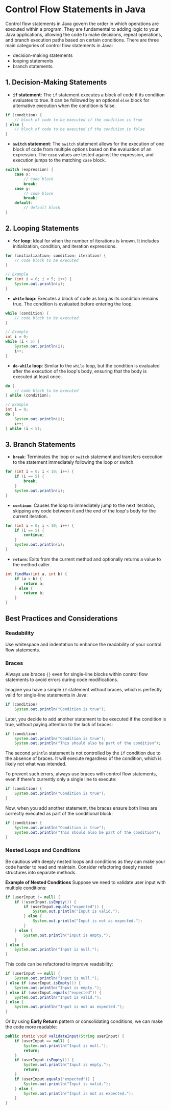 # Control Flow Statements in Java

Control flow statements in Java govern the order in which operations are executed within a program. They are fundamental to adding logic to your Java applications, allowing the code to make decisions, repeat operations, and branch execution paths based on certain conditions. There are three main categories of control flow statements in Java:

- decision-making statements
- looping statements
- branch statements.

## 1. Decision-Making Statements

- **`if` statement**: The `if` statement executes a block of code if its condition evaluates to true. It can be followed by an optional `else` block for alternative execution when the condition is false.

```java
if (condition) {
    // block of code to be executed if the condition is true
} else {
    // block of code to be executed if the condition is false
}
```

- **`switch` statement**: The `switch` statement allows for the execution of one block of code from multiple options based on the evaluation of an expression. The `case` values are tested against the expression, and execution jumps to the matching `case` block.

```java
switch (expression) {
    case x:
        // code block
        break;
    case y:
        // code block
        break;
    default:
        // default block
}
```

## 2. Looping Statements

- **`for` loop**: Ideal for when the number of iterations is known. It includes initialization, condition, and iteration expressions.

```java
for (initialization; condition; iteration) {
    // code block to be executed
}

// Example
for (int i = 0; i < 5; i++) {
    System.out.println(i);
}
```

- **`while` loop**: Executes a block of code as long as its condition remains true. The condition is evaluated before entering the loop.

```java
while (condition) {
    // code block to be executed
}

// Example
int i = 0;
while (i < 5) {
    System.out.println(i);
    i++;
}
```

- **`do-while` loop**: Similar to the `while` loop, but the condition is evaluated after the execution of the loop's body, ensuring that the body is executed at least once.

```java
do {
    // code block to be executed
} while (condition);

// Example
int i = 0;
do {
    System.out.println(i);
    i++;
} while (i < 5);
```

## 3. Branch Statements

- **`break`**: Terminates the loop or `switch` statement and transfers execution to the statement immediately following the loop or switch.

```java
for (int i = 0; i < 10; i++) {
    if (i == 5) {
        break;
    }
    System.out.println(i);
}
```

- **`continue`**: Causes the loop to immediately jump to the next iteration, skipping any code between it and the end of the loop's body for the current iteration.

```java
for (int i = 0; i < 10; i++) {
    if (i == 5) {
        continue;
    }
    System.out.println(i);
}
```

- **`return`**: Exits from the current method and optionally returns a value to the method caller.

```java
int findMax(int a, int b) {
    if (a > b) {
        return a;
    } else {
        return b;
    }
}
```

## Best Practices and Considerations

### Readability

Use whitespace and indentation to enhance the readability of your control flow statements.

### Braces

Always use braces `{}` even for single-line blocks within control flow statements to avoid errors during code modifications.

Imagine you have a simple `if` statement without braces, which is perfectly valid for single-line statements in Java:

```java
if (condition)
    System.out.println("Condition is true");
```

Later, you decide to add another statement to be executed if the condition is true, without paying attention to the lack of braces:

```java
if (condition)
    System.out.println("Condition is true");
    System.out.println("This should also be part of the condition");
```

The second `println` statement is not controlled by the `if` condition due to the absence of braces. It will execute regardless of the condition, which is likely not what was intended.

To prevent such errors, always use braces with control flow statements, even if there's currently only a single line to execute:

```java
if (condition) {
    System.out.println("Condition is true");
}
```

Now, when you add another statement, the braces ensure both lines are correctly executed as part of the conditional block:

```java
if (condition) {
    System.out.println("Condition is true");
    System.out.println("This should also be part of the condition");
}
```

### Nested Loops and Conditions

Be cautious with deeply nested loops and conditions as they can make your code harder to read and maintain. Consider refactoring deeply nested structures into separate methods.

**Example of Nested Conditions**
Suppose we need to validate user input with multiple conditions:

```java
if (userInput != null) {
    if (!userInput.isEmpty()) {
        if (userInput.equals("expected")) {
            System.out.println("Input is valid.");
        } else {
            System.out.println("Input is not as expected.");
        }
    } else {
        System.out.println("Input is empty.");
    }
} else {
    System.out.println("Input is null.");
}
```

This code can be refactored to improve readability:

```java
if (userInput == null) {
    System.out.println("Input is null.");
} else if (userInput.isEmpty()) {
    System.out.println("Input is empty.");
} else if (userInput.equals("expected")) {
    System.out.println("Input is valid.");
} else {
    System.out.println("Input is not as expected.");
}
```

Or by using **Early Return** pattern or consolidating conditions, we can make the code more readable:

```java
public static void validateInput(String userInput) {
    if (userInput == null) {
        System.out.println("Input is null.");
        return;
    }
    if (userInput.isEmpty()) {
        System.out.println("Input is empty.");
        return;
    }
    if (userInput.equals("expected")) {
        System.out.println("Input is valid.");
    } else {
        System.out.println("Input is not as expected.");
    }
}
```
